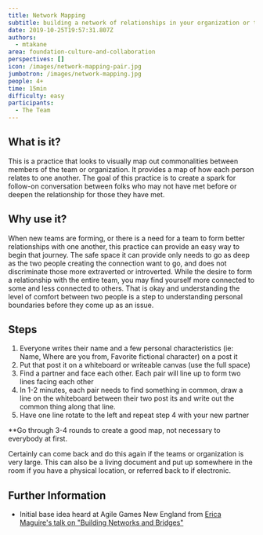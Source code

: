 ```yaml
---
title: Network Mapping
subtitle: building a network of relationships in your organization or team
date: 2019-10-25T19:57:31.807Z
authors:
  - mtakane
area: foundation-culture-and-collaboration
perspectives: []
icon: /images/network-mapping-pair.jpg
jumbotron: /images/network-mapping.jpg
people: 4+
time: 15min
difficulty: easy
participants:
  - The Team
---
```

## What is it?

This is a practice that looks to visually map out commonalities between members of the team or organization. It provides a map of how each person relates to one another. The goal of this practice is to create a spark for follow-on conversation between folks who may not have met before or deepen the relationship for those they have met.

## Why use it?

When new teams are forming, or there is a need for a team to form better relationships with one another, this practice can provide an easy way to begin that journey. The safe space it can provide only needs to go as deep as the two people creating the connection want to go, and does not discriminate those more extraverted or introverted. While the desire to form a relationship with the entire team, you may find yourself more connected to some and less connected to others. That is okay and understanding the level of comfort between two people is a step to understanding personal boundaries before they come up as an issue.

## Steps

1. Everyone writes their name and a few personal characteristics (ie: Name, Where are you from, Favorite fictional character) on a post it
2. Put that post it on a whiteboard or writeable canvas (use the full space)
3. Find a partner and face each other. Each pair will line up to form two lines facing each other
4. In 1-2 minutes, each pair needs to find something in common, draw a line on the whiteboard between their two post its and write out the common thing along that line. 
5. Have one line rotate to the left and repeat step 4 with your new partner

\*\*Go through 3-4 rounds to create a good map, not necessary to everybody at first. 

Certainly can come back and do this again if the teams or organization is very large. This can also be a living document and put up somewhere in the room if you have a physical location, or referred back to if electronic.

## Further Information

* Initial base idea heard at Agile Games New England from [Erica Maguire's talk on "Building Networks and Bridges"](https://agilegamesnewengland2019.sched.com/event/MCkj/building-networks-and-bridges)
